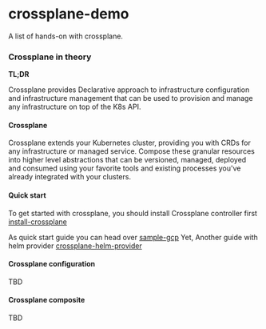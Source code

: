 # crossplane-demo

A list of hands-on with crossplane.

### Crossplane in theory

**TL;DR**

Crossplane provides Declarative approach to infrastructure configuration and infrastructure management  that can be used to provision and manage any infrastructure on top of the K8s API.

#### Crossplane
Crossplane extends your Kubernetes cluster, providing you with CRDs for any infrastructure or managed service. Compose these granular resources into higher level abstractions that can be versioned, managed, deployed and consumed using your favorite tools and existing processes you've already integrated with your clusters.


#### Quick start

To get started with crossplane, you should install Crossplane controller first [install-crossplane](install-crossplane.md)


As quick start guide you can head over [sample-gcp](sample-gcp.md)
Yet, Another guide with helm provider [crossplane-helm-provider](crossplane-helm-provider.md)

#### Crossplane configuration

TBD


#### Crossplane composite

TBD

